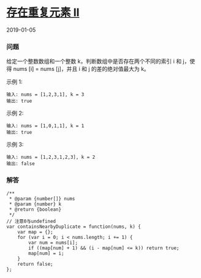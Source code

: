 # [存在重复元素 II](https://leetcode-cn.com/problems/contains-duplicate-ii)
2019-01-05
### 问题


给定一个整数数组和一个整数 k，判断数组中是否存在两个不同的索引 i 和 j，使得 nums [i] = nums [j]，并且 i 和 j 的差的绝对值最大为 k。

示例 1:

```
输入: nums = [1,2,3,1], k = 3
输出: true
```
示例 2:

```
输入: nums = [1,0,1,1], k = 1
输出: true
```
示例 3:

```
输入: nums = [1,2,3,1,2,3], k = 2
输出: false
```

### 解答

```
/**
 * @param {number[]} nums
 * @param {number} k
 * @return {boolean}
 */
// 注意0与undefined
var containsNearbyDuplicate = function(nums, k) {
    var map = {};
    for (var i = 0; i < nums.length; i += 1) {
        var num = nums[i];
        if ((map[num] + 1) && (i - map[num] <= k)) return true;
        map[num] = i;
    }
    return false;
};
```